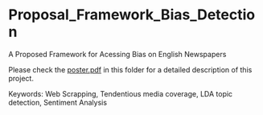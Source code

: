 # Proposal_Framework_Bias_Detection

A Proposed Framework for Acessing Bias on English Newspapers

Please check the [poster.pdf](https://github.com/morten-novaims/Proposal_Framework_Bias_Detection/blob/master/poster.pdf) in this folder for a detailed description of this project.

Keywords: Web Scrapping, Tendentious media coverage, LDA topic detection, Sentiment Analysis

